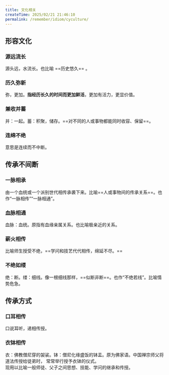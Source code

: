 ```yaml
---
title: 文化相关
createTime: 2025/02/21 21:46:10
permalink: /remember/idiom/cyculture/
---
```


## 形容文化

### 源远流长
源头远，水流长。也比喻 ==历史悠久== 。

### 历久弥新
弥，更加。**指经历长久的时间而更加鲜活**，更加有活力，更显价值。

### 兼收并蓄
并：一起。蓄：积聚，储存。==对不同的人或事物都能同时收容、保留==。

### 连绵不绝
意思是连续而不中断。

## 传承不间断

### 一脉相承
由一个血统或一个派别世代相传承袭下来。比喻==人或事物间的传承关系==。也作“一脉相传”“一脉相通”。

### 血脉相通
血脉：血统。原指有血缘亲属关系。也比喻极亲近的关系。

### 薪火相传

比喻师生授受不绝，==学问和技艺代代相传，绵延不尽。==

### 不绝如缕
绝：断。缕：细线。像一根细线那样，==似断非断==。也作“不绝若线”。比喻情势危急。

## 传承方式

### 口耳相传
口说耳听，递相传授。

### 衣钵相传
衣：佛教僧尼穿的袈裟。钵：僧尼化缘盛饭的钵盂。原为佛家语。中国禅宗师父将道法传授给徒弟时，
常常举行授予衣钵的仪式。  
现用以比喻一般师徒、父子之间思想、技能、学问的继承和传授。


